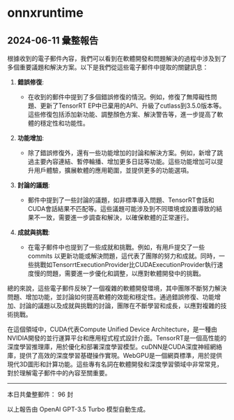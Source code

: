 # onnxruntime

## 2024-06-11 彙整報告

根據收到的電子郵件內容，我們可以看到在軟體開發和問題解決的過程中涉及到了多個重要議題和解決方案。以下是我們從這些電子郵件中提取的關鍵訊息：



1. **錯誤修復**:

   - 在收到的郵件中提到了多個錯誤修復的情況。例如，修復了無障礙性問題、更新了TensorRT EP中已棄用的API、升級了cutlass到3.5.0版本等。這些修復包括添加新功能、調整顏色方案、解決警告等，進一步提高了軟體的穩定性和功能性。



2. **功能增加**:

   - 除了錯誤修復外，還有一些功能增加的討論和解決方案。例如，新增了跳過主要內容連結、暫停輪播、增加更多日誌等功能。這些功能增加可以提升用戶體驗，擴展軟體的應用範圍，並提供更多的功能選項。



3. **討論的議題**:

   - 郵件中提到了一些討論的議題，如非標準導入問題、TensorRT會話和CUDA會話結果不匹配等。這些議題可能涉及到不同環境或設置導致的結果不一致，需要進一步調查和解決，以確保軟體的正常運行。



4. **成就與挑戰**:

   - 在電子郵件中也提到了一些成就和挑戰。例如，有用戶提交了一些 commits 以更新功能或解決問題，這代表了團隊的努力和成就。同時，一些挑戰如TensorrtExecutionProvider比CUDAExecutionProvider執行速度慢的問題，需要進一步優化和調整，以應對軟體開發中的挑戰。



總的來說，這些電子郵件反映了一個複雜的軟體開發環境，其中團隊不斷努力解決問題、增加功能，並討論如何提高軟體的效能和穩定性。通過錯誤修復、功能增加、討論的議題以及成就與挑戰的討論，團隊在不斷學習和成長，以應對複雜的技術挑戰。



在這個領域中，CUDA代表Compute Unified Device Architecture，是一種由NVIDIA開發的並行運算平台和應用程式程式設計介面。TensorRT是一個高性能的深度學習推理庫，用於優化和部署深度學習模型。cuDNN是CUDA深度神經網絡庫，提供了高效的深度學習基礎操作實現。WebGPU是一個網頁標準，用於提供現代3D圖形和計算功能。這些專有名詞在軟體開發和深度學習領域中非常常見，對於理解電子郵件中的內容至關重要。



---



本日共彙整郵件： 96 封



以上報告由 OpenAI GPT-3.5 Turbo 模型自動生成。
